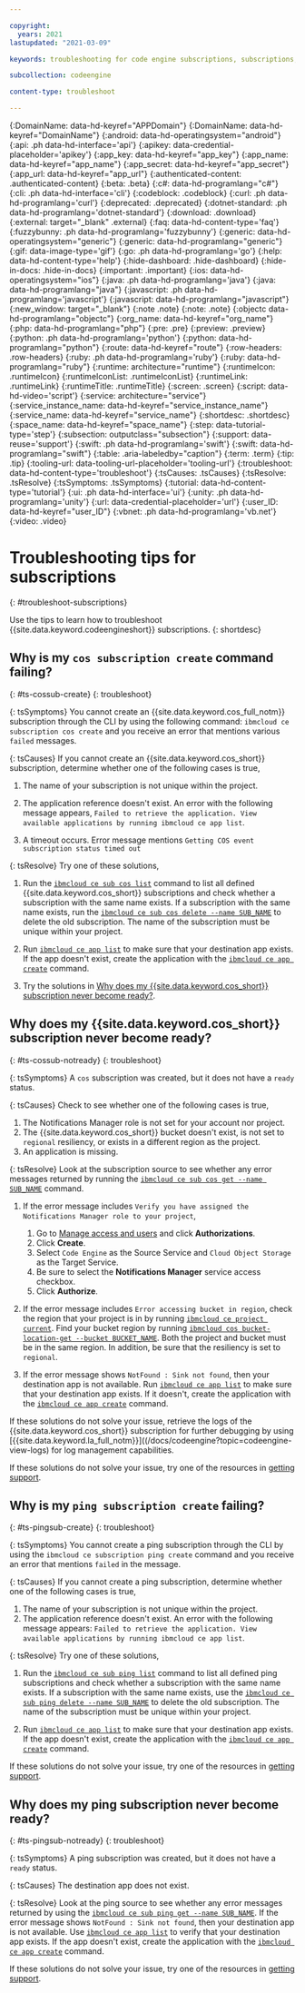 ```yaml
---

copyright:
  years: 2021
lastupdated: "2021-03-09"

keywords: troubleshooting for code engine subscriptions, subscriptions, tips for subscriptions

subcollection: codeengine

content-type: troubleshoot

---
```


{:DomainName: data-hd-keyref="APPDomain"}
{:DomainName: data-hd-keyref="DomainName"}
{:android: data-hd-operatingsystem="android"}
{:api: .ph data-hd-interface='api'}
{:apikey: data-credential-placeholder='apikey'}
{:app_key: data-hd-keyref="app_key"}
{:app_name: data-hd-keyref="app_name"}
{:app_secret: data-hd-keyref="app_secret"}
{:app_url: data-hd-keyref="app_url"}
{:authenticated-content: .authenticated-content}
{:beta: .beta}
{:c#: data-hd-programlang="c#"}
{:cli: .ph data-hd-interface='cli'}
{:codeblock: .codeblock}
{:curl: .ph data-hd-programlang='curl'}
{:deprecated: .deprecated}
{:dotnet-standard: .ph data-hd-programlang='dotnet-standard'}
{:download: .download}
{:external: target="_blank" .external}
{:faq: data-hd-content-type='faq'}
{:fuzzybunny: .ph data-hd-programlang='fuzzybunny'}
{:generic: data-hd-operatingsystem="generic"}
{:generic: data-hd-programlang="generic"}
{:gif: data-image-type='gif'}
{:go: .ph data-hd-programlang='go'}
{:help: data-hd-content-type='help'}
{:hide-dashboard: .hide-dashboard}
{:hide-in-docs: .hide-in-docs}
{:important: .important}
{:ios: data-hd-operatingsystem="ios"}
{:java: .ph data-hd-programlang='java'}
{:java: data-hd-programlang="java"}
{:javascript: .ph data-hd-programlang='javascript'}
{:javascript: data-hd-programlang="javascript"}
{:new_window: target="_blank"}
{:note .note}
{:note: .note}
{:objectc data-hd-programlang="objectc"}
{:org_name: data-hd-keyref="org_name"}
{:php: data-hd-programlang="php"}
{:pre: .pre}
{:preview: .preview}
{:python: .ph data-hd-programlang='python'}
{:python: data-hd-programlang="python"}
{:route: data-hd-keyref="route"}
{:row-headers: .row-headers}
{:ruby: .ph data-hd-programlang='ruby'}
{:ruby: data-hd-programlang="ruby"}
{:runtime: architecture="runtime"}
{:runtimeIcon: .runtimeIcon}
{:runtimeIconList: .runtimeIconList}
{:runtimeLink: .runtimeLink}
{:runtimeTitle: .runtimeTitle}
{:screen: .screen}
{:script: data-hd-video='script'}
{:service: architecture="service"}
{:service_instance_name: data-hd-keyref="service_instance_name"}
{:service_name: data-hd-keyref="service_name"}
{:shortdesc: .shortdesc}
{:space_name: data-hd-keyref="space_name"}
{:step: data-tutorial-type='step'}
{:subsection: outputclass="subsection"}
{:support: data-reuse='support'}
{:swift: .ph data-hd-programlang='swift'}
{:swift: data-hd-programlang="swift"}
{:table: .aria-labeledby="caption"}
{:term: .term}
{:tip: .tip}
{:tooling-url: data-tooling-url-placeholder='tooling-url'}
{:troubleshoot: data-hd-content-type='troubleshoot'}
{:tsCauses: .tsCauses}
{:tsResolve: .tsResolve}
{:tsSymptoms: .tsSymptoms}
{:tutorial: data-hd-content-type='tutorial'}
{:ui: .ph data-hd-interface='ui'}
{:unity: .ph data-hd-programlang='unity'}
{:url: data-credential-placeholder='url'}
{:user_ID: data-hd-keyref="user_ID"}
{:vbnet: .ph data-hd-programlang='vb.net'}
{:video: .video}


# Troubleshooting tips for subscriptions
{: #troubleshoot-subscriptions}

Use the tips to learn how to troubleshoot {{site.data.keyword.codeengineshort}} subscriptions.
{: shortdesc}

## Why is my `cos subscription create` command failing?
{: #ts-cossub-create}
{: troubleshoot}

{: tsSymptoms}
You cannot create an {{site.data.keyword.cos_full_notm}} subscription through the CLI by using the following command: `ibmcloud ce subscription cos create` and you receive an error that mentions various `failed` messages.

{: tsCauses}
If you cannot create an {{site.data.keyword.cos_short}} subscription, determine whether one of the following cases is true,

1. The name of your subscription is not unique within the project. 

2. The application reference doesn't exist. An error with the following message appears, `Failed to retrieve the application. View available applications by running ibmcloud ce app list`.

3. A timeout occurs. Error message mentions `Getting COS event subscription status timed out`

{: tsResolve}
Try one of these solutions,

1. Run the [`ibmcloud ce sub cos list`](/docs/codeengine?topic=codeengine-cli#cli-subscription-cos-list) command to list all defined {{site.data.keyword.cos_short}} subscriptions and check whether a subscription with the same name exists. If a subscription with the same name exists, run the [`ibmcloud ce sub cos delete --name SUB_NAME`](/docs/codeengine?topic=codeengine-cli#cli-subscription-cos-delete) to delete the old subscription. The name of the subscription must be unique within your project.

2. Run [`ibmcloud ce app list`](/docs/codeengine?topic=codeengine-cli#cli-application-list) to make sure that your destination app exists. If the app doesn't exist, create the application with the [`ibmcloud ce app create`](/docs/codeengine?topic=codeengine-cli#cli-application-create) command.

3. Try the solutions in [Why does my {{site.data.keyword.cos_short}} subscription never become ready?](#ts-cossub-notready).

## Why does my {{site.data.keyword.cos_short}} subscription never become ready?
{: #ts-cossub-notready}
{: troubleshoot}

{: tsSymptoms}
A `cos` subscription was created, but it does not have a `ready` status.

{: tsCauses}
Check to see whether one of the following cases is true,

1. The Notifications Manager role is not set for your account nor project. 
2. The {{site.data.keyword.cos_short}} bucket doesn't exist, is not set to `regional` resiliency, or exists in a different region as the project.
3. An application is missing.

{: tsResolve}
Look at the subscription source to see whether any error messages returned by running the [`ibmcloud ce sub cos get --name SUB_NAME`](/docs/codeengine?topic=codeengine-cli#cli-subscription-cos-get) command.

1. If the error message includes `Verify you have assigned the Notifications Manager role to your project`,
   1. Go to [Manage access and users](https://cloud.ibm.com/iam/overview) and click **Authorizations**.
   2. Click **Create**.
   3. Select `Code Engine` as the Source Service and `Cloud Object Storage` as the Target Service. 
   4. Be sure to select the **Notifications Manager** service access checkbox.
   5. Click **Authorize**.
   
2. If the error message includes `Error accessing bucket in region`, check the region that your project is in by running [`ibmcloud ce project current`](/docs/codeengine?topic=codeengine-cli#cli-project-current). Find your bucket region by running [`ibmcloud cos bucket-location-get --bucket BUCKET_NAME`](/docs/cloud-object-storage-cli-plugin?topic=cloud-object-storage-cli-plugin-ic-cos-cli#ic-find-bucket). Both the project and bucket must be in the same region. In addition, be sure that the resiliency is set to `regional`.

3. If the error message shows `NotFound : Sink not found`, then your destination app is not available. Run [`ibmcloud ce app list`](/docs/codeengine?topic=codeengine-cli#cli-application-list) to make sure that your destination app exists. If it doesn't, create the application with the [`ibmcloud ce app create`](/docs/codeengine?topic=codeengine-cli#cli-application-create) command.

If these solutions do not solve your issue, retrieve the logs of the {{site.data.keyword.cos_short}} subscription for further debugging by using [{{site.data.keyword.la_full_notm}}]((/docs/codeengine?topic=codeengine-view-logs) for log management capabilities.

If these solutions do not solve your issue, try one of the resources in [getting support](/docs/codeengine?topic=codeengine-get-support).

## Why is my `ping subscription create` failing?
{: #ts-pingsub-create}
{: troubleshoot}

{: tsSymptoms}
You cannot create a ping subscription through the CLI by using the `ibmcloud ce subscription ping create` command and you receive an error that mentions `failed` in the message.

{: tsCauses}
If you cannot create a ping subscription, determine whether one of the following cases is true,

1. The name of your subscription is not unique within the project. 
2. The application reference doesn't exist. An error with the following message appears: `Failed to retrieve the application. View available applications by running ibmcloud ce app list`.

{: tsResolve}
Try one of these solutions,

1. Run the [`ibmcloud ce sub ping list`](/docs/codeengine?topic=codeengine-cli#cli-subscription-ping-list) command to list all defined ping subscriptions and check whether a subscription with the same name exists. If a subscription with the same name  exists, use the [`ibmcloud ce sub ping delete --name SUB_NAME`](/docs/codeengine?topic=codeengine-cli#cli-subscription-ping-delete) to delete the old subscription. The name of the subscription must be unique within your project.

2. Run [`ibmcloud ce app list`](/docs/codeengine?topic=codeengine-cli#cli-application-list) to make sure that your destination app exists. If the app doesn't exist, create the application with the [`ibmcloud ce app create`](/docs/codeengine?topic=codeengine-cli#cli-application-create) command.

If these solutions do not solve your issue, try one of the resources in [getting support](/docs/codeengine?topic=codeengine-get-support).

## Why does my ping subscription never become ready?
{: #ts-pingsub-notready}
{: troubleshoot}

{: tsSymptoms}
A ping subscription was created, but it does not have a `ready` status.

{: tsCauses}
The destination app does not exist.

{: tsResolve}
Look at the ping source to see whether any error messages returned by using the [`ibmcloud ce sub ping get --name SUB_NAME`](/docs/codeengine?topic=codeengine-cli#cli-subscription-ping-get). If the error message shows `NotFound : Sink not found`, then your destination app is not available. Use [`ibmcloud ce app list`](/docs/codeengine?topic=codeengine-cli#cli-application-list) to verify that your destination app exists. If the app doesn't exist, create the application with the [`ibmcloud ce app create`](/docs/codeengine?topic=codeengine-cli#cli-application-create) command.

If these solutions do not solve your issue, try one of the resources in [getting support](/docs/codeengine?topic=codeengine-get-support).
